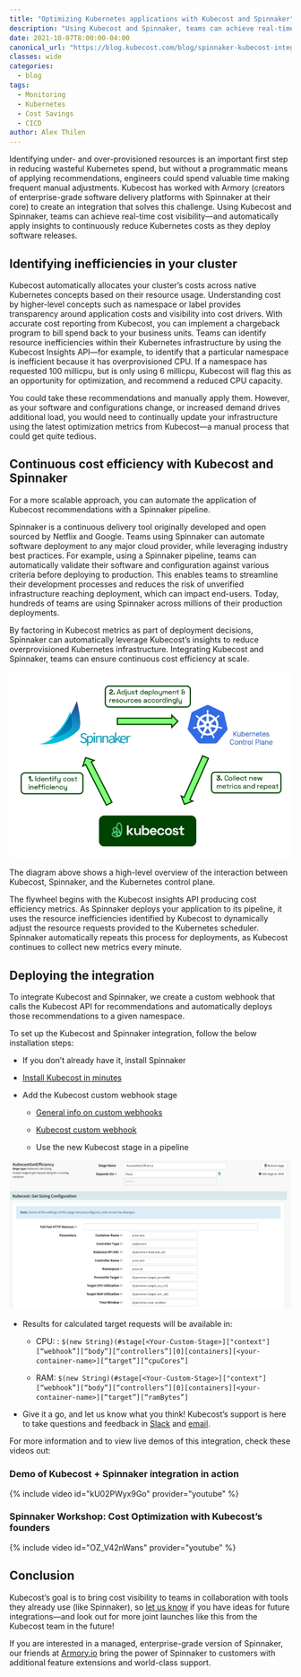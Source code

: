 ```yaml
---
title: "Optimizing Kubernetes applications with Kubecost and Spinnaker"
description: "Using Kubecost and Spinnaker, teams can achieve real-time cost visibility—and automatically apply insights to continuously reduce Kubernetes costs as they deploy software releases."
date: 2021-10-07T8:00:00-04:00
canonical_url: "https://blog.kubecost.com/blog/spinnaker-kubecost-integration"
classes: wide
categories:
  - blog
tags:
  - Monitoring
  - Kubernetes
  - Cost Savings
  - CICD
author: Alex Thilen
---
```


Identifying under- and over-provisioned resources is an important first step in reducing wasteful Kubernetes spend, but without a programmatic means of applying recommendations, engineers could spend valuable time making frequent manual adjustments. Kubecost has worked with Armory (creators of enterprise-grade software delivery platforms with Spinnaker at their core) to create an integration that solves this challenge. Using Kubecost and Spinnaker, teams can achieve real-time cost visibility—and automatically apply insights to continuously reduce Kubernetes costs as they deploy software releases.


## Identifying inefficiencies in your cluster

Kubecost automatically allocates your cluster’s costs across native Kubernetes concepts based on their resource usage. Understanding cost by higher-level concepts such as namespace or label provides transparency around application costs and visibility into cost drivers. With accurate cost reporting from Kubecost, you can implement a chargeback program to bill spend back to your business units. Teams can identify resource inefficiencies within their Kubernetes infrastructure by using the Kubecost Insights API—for example, to identify that a particular namespace is inefficient because it has overprovisioned CPU. If a namespace has requested 100 millicpu, but is only using 6 millicpu, Kubecost will flag this as an opportunity for optimization, and recommend a reduced CPU capacity. 

You could take these recommendations and manually apply them. However, as your software and configurations change, or increased demand drives additional load, you would need to continually update your infrastructure using the latest optimization metrics from Kubecost—a manual process that could get quite tedious. 

## Continuous cost efficiency with Kubecost and Spinnaker

For a more scalable approach, you can automate the application of Kubecost recommendations with a Spinnaker pipeline. 

Spinnaker is a continuous delivery tool originally developed and open sourced by Netflix and Google. Teams using Spinnaker can automate software deployment to any major cloud provider, while leveraging industry best practices. For example, using a Spinnaker pipeline, teams can automatically validate their software and configuration against various criteria before deploying to production. This enables teams to streamline their development processes and reduces the risk of unverified infrastructure reaching deployment, which can impact end-users. Today, hundreds of teams are using Spinnaker across millions of their production deployments.

By factoring in Kubecost metrics as part of deployment decisions, Spinnaker can automatically leverage Kubecost’s insights to reduce overprovisioned Kubernetes infrastructure. Integrating Kubecost and Spinnaker, teams can ensure continuous cost efficiency at scale. 

![Visual representation of continuous cost optimization with Kubecost and Spinnaker](/assets/images/spinnaker-kubecost-integration/flowchart.png)

The diagram above shows a high-level overview of the interaction between Kubecost, Spinnaker, and the Kubernetes control plane.

The flywheel begins with the Kubecost insights API producing cost efficiency metrics. As Spinnaker deploys your application to its pipeline, it uses the resource inefficiencies identified by Kubecost to dynamically adjust the resource requests provided to the Kubernetes scheduler. Spinnaker automatically repeats this process for deployments, as Kubecost continues to collect new metrics every minute.

## Deploying the integration

To integrate Kubecost and Spinnaker, we create a custom webhook that calls the Kubecost API for recommendations and automatically deploys those recommendations to a given namespace.

To set up the Kubecost and Spinnaker integration, follow the below installation steps:

* If you don’t already have it, install Spinnaker

* [Install Kubecost in minutes](https://www.kubecost.com/install#show-instructions)

* Add the Kubecost custom webhook stage

    * [General info on custom webhooks](https://spinnaker.io/guides/operator/custom-webhook-stages/#creating-a-custom-webhook-stage)

    * [Kubecost custom webhook](https://github.com/kubecost/docs/blob/master/spinnaker-custom-webhook.md)

    * Use the new Kubecost stage in a pipeline

![Screenshot of Spinnaker UI with the Kubecost extension](/assets/images/spinnaker-kubecost-integration/spinnaker-ui.png)

* Results for calculated target requests will be available in:

    * CPU: : `$(new String)(#stage[<Your-Custom-Stage>]["context"][“webhook”][“body”][“controllers”][0][containers][<your-container-name>][“target”][“cpuCores”]`

    * RAM: `$(new String)(#stage[<Your-Custom-Stage>]["context"][“webhook”][“body”][“controllers”][0][containers][<your-container-name>][“target”][“ramBytes”]`

* Give it a go, and let us know what you think! Kubecost’s support is here to take questions and feedback in [Slack](https://join.slack.com/t/kubecost/shared_invite/zt-6gkdgzdf-rMI1qAky4t6GkDMiIjpEzw) and [email](mailto:support@kubecost.com).

For more information and to view live demos of this integration, check these videos out:

### Demo of Kubecost + Spinnaker integration in action
{% include video id="kU02PWyx9Go" provider="youtube" %}

### Spinnaker Workshop: Cost Optimization with Kubecost’s founders
{% include video id="OZ_V42nWans" provider="youtube" %}

## Conclusion

Kubecost’s goal is to bring cost visibility to teams in collaboration with tools they already use (like Spinnaker), so [let us know](mailto:team@kubecost.com) if you have ideas for future integrations—and look out for more joint launches like this from the Kubecost team in the future!
 

If you are interested in a managed, enterprise-grade version of Spinnaker, our friends at [Armory.io](https://www.armory.io/) bring the power of Spinnaker to customers with additional feature extensions and world-class support.

 
